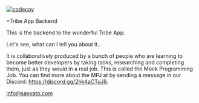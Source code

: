 [![codecov](https://codecov.io/gh/savvato-software/tribe-app-backend/graph/badge.svg?token=3ZHKR797YM)](https://codecov.io/gh/savvato-software/tribe-app-backend)

=Tribe App Backend

This is the backend to the wonderful Tribe App.

Let's see, what can I tell you about it..

It is collaboratively produced by a bunch of people who are learning to become better developers by taking tasks,
researching and completing them, just as they would in a real job. This is called the Mock Programming Job. You can find
more about the MPJ at by sending a message in our Discord: https://discord.gg/2hk4aCTuJ8.

info@savvato.com
